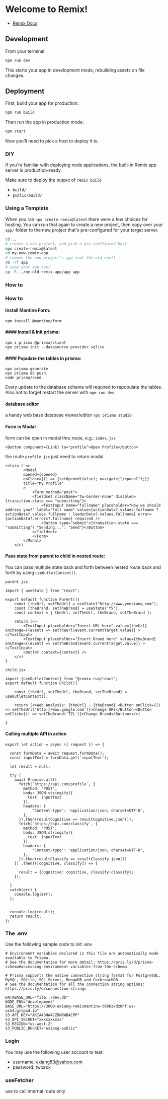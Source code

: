 # Welcome to Remix!

- [Remix Docs](https://remix.run/docs)

## Development

From your terminal:

```sh
npm run dev
```

This starts your app in development mode, rebuilding assets on file changes.

## Deployment

First, build your app for production:

```sh
npm run build
```

Then run the app in production mode:

```sh
npm start
```

Now you'll need to pick a host to deploy it to.

### DIY

If you're familiar with deploying node applications, the built-in Remix app server is production-ready.

Make sure to deploy the output of `remix build`

- `build/`
- `public/build/`

### Using a Template

When you ran `npx create-remix@latest` there were a few choices for hosting. You can run that again to create a new project, then copy over your `app/` folder to the new project that's pre-configured for your target server.

```sh
cd ..
# create a new project, and pick a pre-configured host
npx create-remix@latest
cd my-new-remix-app
# remove the new project's app (not the old one!)
rm -rf app
# copy your app over
cp -R ../my-old-remix-app/app app
```


### How to
#### 
### How to
#### Install Mantine Form:
```
npm install @mantine/form 
```

#### #### Install & Init prisma:
```
npm i prisma @prisma/client
npx prisma init --datasource-provider sqlite
```

#### #### Populate the tables in prisma:
```
npx prisma generate
npx prisma db push
node prisma/seed
```

Every update to the database schema will required to repopulate the tables. Also not to forget restart the server with `npm run dev`.

#### database editor
a handy web base database viewer/editor
`npx prisma studio`

#### Form in Modal
form can be open in modal thru route, e.g.: `index.jsx`
```
<Button component={Link} to="profile">Open Profile</Button>
```

the route `profile.jsx` just need to return modal
```
return ( <>
        <Modal
        opened={opened}
        onClose={() => {setOpened(false); navigate("/cpanel");}}
        title="My Profile"
        >
            <Form method="post">
            <fieldset className="tw-border-none" disabled={transition.state === "submitting"}>
                <TextInput name="fullname" placeholder="How we should address you?" label="Full name" value={actionData?.values.fullname ?actionData?.values.fullname : loaderData?.values.fullname} error={actionData?.errors?.fullname} required />
                <Button type="submit">{transition.state === "submitting"? "Sending...": "Send"}</Button>
            </fieldset>
            </Form>
        </Modal>
    </>)
```

#### Pass state from parent to child in nested route:
You can pass multiple state back and forth between nested route back and forth by using `useOutletContext()`.

`parent.jsx`
```
import { useState } from "react";

export default function Parent(){
    const [theUrl, setTheUrl] = useState("http://www.yeesiang.com");
    const [theBrand, setTheBrand] = useState('YS');
    const context = { theUrl, setTheUrl, theBrand, setTheBrand };

    return (<>
        <TextInput placeholder="Insert URL here" value={theUrl} onChange={(event) => setTheUrl(event.currentTarget.value)} ></TextInput>
        <TextInput placeholder="Insert Brand here" value={theBrand} onChange={(event) => setTheBrand(event.currentTarget.value)} ></TextInput>
        <Outlet context={context} />
    </>)
}
```

`child.jsx`
```
import {useOutletContext} from "@remix-run/react";
export default function Child(){

    const {theUrl, setTheUrl, theBrand, setTheBrand} = useOutletContext();
    
    return (<>Web Analysis: {theUrl} - {theBrand} <Button onClick={() => setTheUrl('http://www.google.com')}>Change URl</Button><Button onClick={() => setTheBrand('TZL')}>Change Brand</Button></>)

}
```

#### Calling multiple API in action
```
export let action = async ({ request }) => {
  
  const formData = await request.formData();
  const inputText = formData.get('inputText');

  let result = null;

  try {
    await Promise.all([
      fetch(`https://api.com/profile`, {
        method: 'POST',
        body: JSON.stringify({
          text: inputText
        }),
        headers: {
            'Content-type': 'application/json; charset=UTF-8',
        },
      }).then(resultCognitive => resultCognitive.json()),
      fetch(`https://api.com/classify`, {
        method: 'POST',
        body: JSON.stringify({
          text: inputText
        }),
        headers: {
            'Content-type': 'application/json; charset=UTF-8',
        },
      }).then(resultClassify => resultClassify.json())
    ]) .then(([cognitive, classify]) => {

      result = {cognitive: cognitive, classify:classify};
    });
    
  }
  catch(err) {
    console.log(err);
  };


  console.log(result);
  return result;
};
```

### The .env
Use the following sample code to init .env
```
# Environment variables declared in this file are automatically made available to Prisma.
# See the documentation for more detail: https://pris.ly/d/prisma-schema#accessing-environment-variables-from-the-schema

# Prisma supports the native connection string format for PostgreSQL, MySQL, SQLite, SQL Server, MongoDB and CockroachDB.
# See the documentation for all the connection string options: https://pris.ly/d/connection-strings

DATABASE_URL="file:./dev.db"
NODE_ENV="development"
BASE_URL="https://3000-exiang-remixmantine-t6bkzxdz0hf.ws-us54.gitpod.io"
S3_API_KEY="AKIA4DHA4CZDNRWBACPP"
S3_API_SECRET="xxxxxxxxxx"
S3_REGION="us-west-2"
S3_PUBLIC_BUCKET="exiang-public"
```

### Login
You may use the following user account to test:

  * username: exiang83@yahoo.com
  * password: twixrox


### useFetcher
use to call internal route only